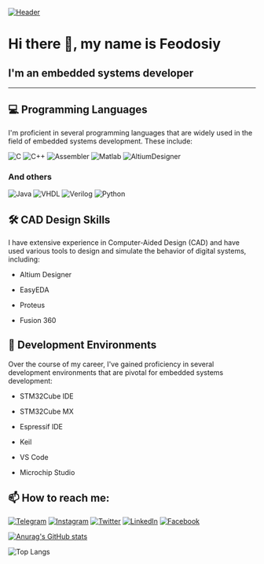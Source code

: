 [![Header](storage/header.jpg)]()

# Hi there 👋, my name is Feodosiy
## I'm an embedded systems developer
___

## 💻 Programming Languages

I'm proficient in several programming languages that are widely used in the field of embedded systems development. These include:

![C](https://img.shields.io/badge/-C-090909?style=for-the-badge&logo=C&logoColor=47C5FB)
![C++](https://img.shields.io/badge/-C++-090909?style=for-the-badge&logo=C%2b%2b&logoColor=6296CC)
![Assembler](https://img.shields.io/badge/-Assembler-090909?style=for-the-badge&logo=Assembler&logoColor=097CDB)
![Matlab](https://img.shields.io/badge/-Matlab-090909?style=for-the-badge&logo=Matlab&logoColor=E5D3FF)
![AltiumDesigner](https://img.shields.io/badge/-AltiumDesigner-090909?style=for-the-badge&logo=AltiumDesigner&logoColor=E5D3FF)

### And others

![Java](https://img.shields.io/badge/-Java-090909?style=for-the-badge&logo=Java&logoColor=E9D54D)
![VHDL](https://img.shields.io/badge/-VHDL-090909?style=for-the-badge&logo=VHDL&logoColor=F8C52C)
![Verilog](https://img.shields.io/badge/-Verilog-090909?style=for-the-badge&logo=Verilog&logoColor=F88C00)
![Python](https://img.shields.io/badge/-Python-090909?style=for-the-badge&logo=Python&logoColor=E9D54D)


## 🛠️ CAD Design Skills

I have extensive experience in Computer-Aided Design (CAD) and have used various tools to design and simulate the behavior of digital systems, including:

- Altium Designer

- EasyEDA

- Proteus

- Fusion 360

## 🎯 Development Environments

Over the course of my career, I've gained proficiency in several development environments that are pivotal for embedded systems development:

- STM32Cube IDE

- STM32Cube MX

- Espressif IDE

- Keil

- VS Code

- Microchip Studio

## 📫 How to reach me:
[![Telegram](https://img.shields.io/badge/-Telegram-090909?style=for-the-badge&logo=telegram&logoColor=27A0D9)](https://t.me/feodosiy24)
[![Instagram](https://img.shields.io/badge/-Instagram-090909?style=for-the-badge&logo=instagram&logoColor=B4068E)](https://instagram.com/feodosiy24?igshid=MzRlODBiNWFlZA==)
[![Twitter](https://img.shields.io/badge/-Twitter-090909?style=for-the-badge&logo=Twitter&logoColor=1C9DEB)](https://twitter.com/alexeyshpavda)
[![LinkedIn](https://img.shields.io/badge/-LinkedIn-090909?style=for-the-badge&logo=linkedin&logoColor=007BB6)](https://www.linkedin.com/in/feodosiy-lemachko)
[![Facebook](https://img.shields.io/badge/-Facebook-090909?style=for-the-badge&logo=Facebook&logoColor=1195F5)](https://www.facebook.com/alexeyshpavda)

[![Anurag's GitHub stats](https://github-readme-stats.vercel.app/api?username=Feadosi&show_icons=true&theme=radical)](https://github.com/anuraghazra/github-readme-stats)

![Top Langs](https://github-readme-stats.vercel.app/api/top-langs/?username=Feadosi&layout=compact&theme=radical)

